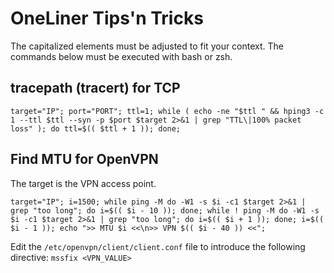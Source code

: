 # OneLiner Tips'n Tricks
The capitalized elements must be adjusted to fit your context. The commands below must be executed with bash or zsh.

## tracepath (tracert) for TCP
```target="IP"; port="PORT"; ttl=1; while ( echo -ne "$ttl " && hping3 -c 1 --ttl $ttl --syn -p $port $target 2>&1 | grep "TTL\|100% packet loss" ); do ttl=$(( $ttl + 1 )); done;```

## Find MTU for OpenVPN
The target is the VPN access point.

```target="IP"; i=1500; while ping -M do -W1 -s $i -c1 $target 2>&1 | grep "too long"; do i=$(( $i - 10 )); done; while ! ping -M do -W1 -s $i -c1 $target 2>&1 | grep "too long"; do i=$(( $i + 1 )); done; i=$(( $i - 1 )); echo ">> MTU $i <<\n>> VPN $(( $i - 40 )) <<";```

Edit the `/etc/openvpn/client/client.conf` file to introduce the following directive:
```mssfix <VPN_VALUE>```
